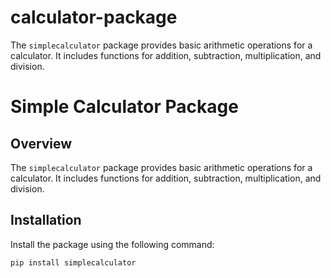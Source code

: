 # calculator-package
The `simplecalculator` package provides basic arithmetic operations for a calculator. It includes functions for addition, subtraction, multiplication, and division.
# Simple Calculator Package

## Overview
The `simplecalculator` package provides basic arithmetic operations for a calculator. It includes functions for addition, subtraction, multiplication, and division.

## Installation
Install the package using the following command:
```bash
pip install simplecalculator

